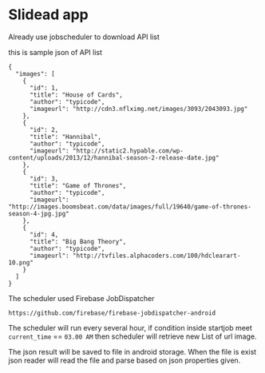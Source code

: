 # Slidead app

Already use jobscheduler to download API list 

this is sample json of API list

```
{
  "images": [
    {
      "id": 1,
      "title": "House of Cards",
      "author": "typicode",
      "imageurl": "http://cdn3.nflximg.net/images/3093/2043093.jpg"
    },
    {
      "id": 2,
      "title": "Hannibal",
      "author": "typicode",
      "imageurl": "http://static2.hypable.com/wp-content/uploads/2013/12/hannibal-season-2-release-date.jpg"
    },
    {
      "id": 3,
      "title": "Game of Thrones",
      "author": "typicode",
      "imageurl": "http://images.boomsbeat.com/data/images/full/19640/game-of-thrones-season-4-jpg.jpg"
    },
    {
      "id": 4,
      "title": "Big Bang Theory",
      "author": "typicode",
      "imageurl": "http://tvfiles.alphacoders.com/100/hdclearart-10.png"
    }
  ]
}
```

The scheduler used Firebase JobDispatcher

```https://github.com/firebase/firebase-jobdispatcher-android```

The scheduler will run every several hour, if condition inside startjob  meet `current_time` == `03.00 AM` then scheduler will retrieve new List of url image.   


The json result will be saved to file in android storage. When the file is exist json reader will read the file and parse based on json properties given.


